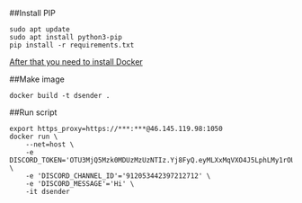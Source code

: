 ##Install PIP
```
sudo apt update
sudo apt install python3-pip
pip install -r requirements.txt
```

[After that you need to install Docker](https://docs.docker.com/engine/install/ubuntu/)

##Make image
```
docker build -t dsender .
```

##Run script
```
export https_proxy=https://***:***@46.145.119.98:1050
docker run \
    --net=host \
    -e DISCORD_TOKEN='OTU3MjQ5Mzk0MDUzMzUzNTIz.Yj8FyQ.eyMLXxMqVXO4J5LphLMy1rOUTlk' \
    -e 'DISCORD_CHANNEL_ID'='912053442397212712' \
    -e 'DISCORD_MESSAGE'='Hi' \
    -it dsender
```
